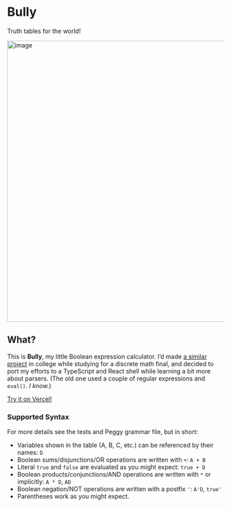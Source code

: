 # Bully

Truth tables for the world!

<img width="745" height="654" alt="image" src="https://github.com/user-attachments/assets/1aac644c-4afa-4d2e-a2c0-0989a3022a54" />

## What?

This is **Bully**, my little Boolean expression calculator. I’d made [a similar project](https://github.com/nok-ko/boole) in college while studying for a discrete math final, and decided to port my efforts to a TypeScript and React shell while learning a bit more about parsers. (The old one used a couple of regular expressions and `eval()`. _I know._) 

[Try it on Vercel!](https://booley-bully.vercel.app/)

### Supported Syntax

For more details see the tests and Peggy grammar file, but in short:

- Variables shown in the table (A, B, C, etc.) can be referenced by their names: `D`
- Boolean sums/disjunctions/OR operations are written with `+`: `A + B`
- Literal `true` and `false` are evaluated as you might expect: `true + D`
- Boolean products/conjunctions/AND operations are written with `*` or implicitly: `A * D`, `AD`
- Boolean negation/NOT operations are written with a postfix `'`: `A'D`, `true'`
- Parentheses work as you might expect.
